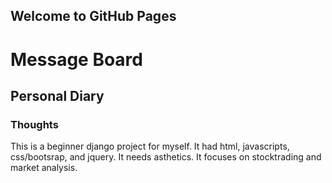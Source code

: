 ## Welcome to GitHub Pages


# Message Board
## Personal Diary
### Thoughts

This is a beginner django project for myself. It had html, javascripts, css/bootsrap, and jquery. It needs asthetics. It focuses on stocktrading and market analysis.
